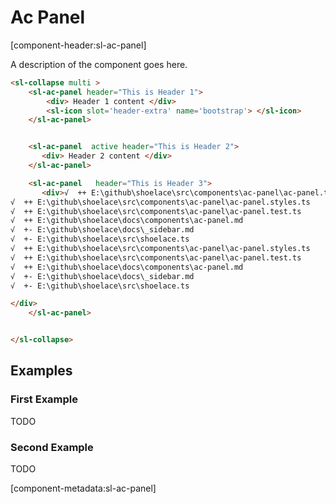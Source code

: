 # Ac Panel

[component-header:sl-ac-panel]

A description of the component goes here.

```html preview
<sl-collapse multi >
    <sl-ac-panel header="This is Header 1">
        <div> Header 1 content </div>
        <sl-icon slot='header-extra' name='bootstrap'> </sl-icon>
    </sl-ac-panel>


    <sl-ac-panel  active header="This is Header 2">
       <div> Header 2 content </div>
    </sl-ac-panel>

    <sl-ac-panel   header="This is Header 3">
       <div>√  ++ E:\github\shoelace\src\components\ac-panel\ac-panel.ts
√  ++ E:\github\shoelace\src\components\ac-panel\ac-panel.styles.ts
√  ++ E:\github\shoelace\src\components\ac-panel\ac-panel.test.ts
√  ++ E:\github\shoelace\docs\components\ac-panel.md
√  +- E:\github\shoelace\docs\_sidebar.md
√  +- E:\github\shoelace\src\shoelace.ts 
√  ++ E:\github\shoelace\src\components\ac-panel\ac-panel.styles.ts
√  ++ E:\github\shoelace\src\components\ac-panel\ac-panel.test.ts
√  ++ E:\github\shoelace\docs\components\ac-panel.md
√  +- E:\github\shoelace\docs\_sidebar.md
√  +- E:\github\shoelace\src\shoelace.ts 

</div>
    </sl-ac-panel>


</sl-collapse>
```

## Examples

### First Example

TODO

### Second Example

TODO

[component-metadata:sl-ac-panel]
